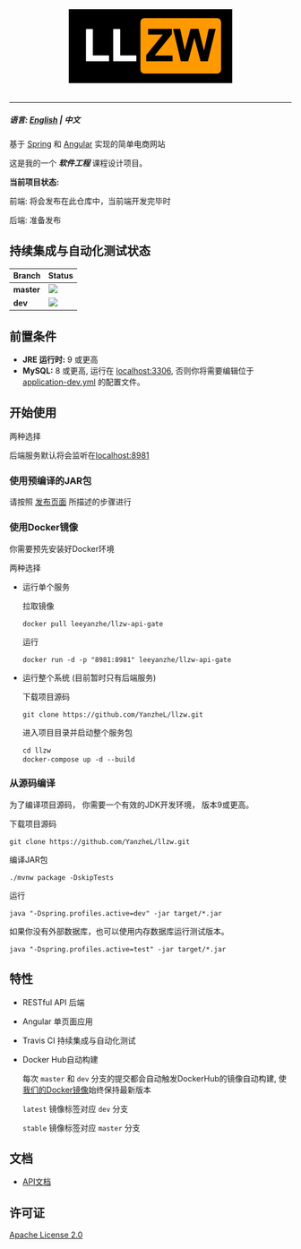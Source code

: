 <div align="center">
  <img src="logo.png"><br><br>
</div>

-----------------

##### 语言: [English](README.md) | 中文

基于 [Spring](https://spring.io/) 和 [Angular](https://angular.io/) 实现的简单电商网站

这是我的一个 ***软件工程*** 课程设计项目。

**当前项目状态:**

前端: 将会发布在此仓库中，当前端开发完毕时

后端: 准备发布

## 持续集成与自动化测试状态

| Branch     | Status                                                    |
| ---------- | --------------------------------------------------------- |
| **master** | ![](https://travis-ci.org/YanzheL/llzw.svg?branch=master) |
| **dev**    | ![](https://travis-ci.org/YanzheL/llzw.svg?branch=dev)    |


## 前置条件

- **JRE 运行时:** 9 或更高
- **MySQL:** 8 或更高, 运行在 [localhost:3306](localhost:3306),  否则你将需要编辑位于 [application-dev.yml](api-gate/src/main/resources/application-dev.yml) 的配置文件。

## 开始使用

两种选择

后端服务默认将会监听在[localhost:8981](localhost:8981)

### 使用预编译的JAR包

请按照 [发布页面](https://github.com/YanzheL/llzw/releases) 所描述的步骤进行

### 使用Docker镜像

你需要预先安装好Docker环境

两种选择

- 运行单个服务

  拉取镜像

  ```shell
  docker pull leeyanzhe/llzw-api-gate
  ```

  运行

  ```shell
  docker run -d -p "8981:8981" leeyanzhe/llzw-api-gate
  ```

- 运行整个系统 (目前暂时只有后端服务)

  下载项目源码

  ```shell
  git clone https://github.com/YanzheL/llzw.git
  ```

  进入项目目录并启动整个服务包

  ```shell
  cd llzw
  docker-compose up -d --build
  ```

### 从源码编译

为了编译项目源码， 你需要一个有效的JDK开发环境， 版本9或更高。

下载项目源码

```shell
git clone https://github.com/YanzheL/llzw.git
```

编译JAR包

```shell
./mvnw package -DskipTests
```

运行

```shell
java "-Dspring.profiles.active=dev" -jar target/*.jar
```

如果你没有外部数据库，也可以使用内存数据库运行测试版本。

```shell
java "-Dspring.profiles.active=test" -jar target/*.jar
```

## 特性

* RESTful API 后端

* Angular 单页面应用

* Travis CI 持续集成与自动化测试

* Docker Hub自动构建

  每次 `master` 和 `dev` 分支的提交都会自动触发DockerHub的镜像自动构建, 使[我们的Docker镜像](https://hub.docker.com/r/leeyanzhe/llzw-api-gate)始终保持最新版本

  `latest` 镜像标签对应 `dev` 分支

  `stable` 镜像标签对应 `master` 分支

## 文档

- [API文档](https://llzw.readthedocs.io)

## 许可证

[Apache License 2.0](LICENSE)
